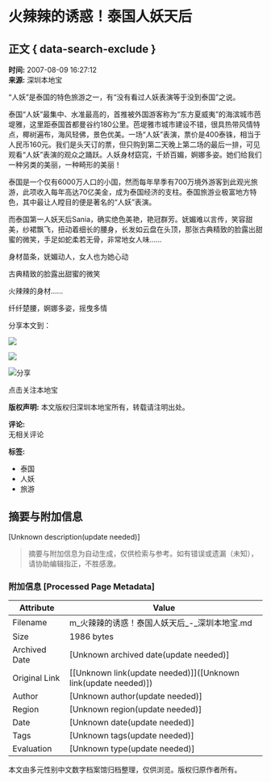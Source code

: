 # 火辣辣的诱惑！泰国人妖天后

## 正文 { data-search-exclude }


**时间:** 2007-08-09 16:27:12  
**来源:** 深圳本地宝

“人妖”是泰国的特色旅游之一，有“没有看过人妖表演等于没到泰国”之说。

泰国“人妖”最集中、水准最高的，首推被外国游客称为“东方夏威夷”的海滨城市芭堤雅，这里距泰国首都曼谷约180公里。芭堤雅市城市建设不错，很具热带风情特点，椰树遍布，海风轻佛，景色优美。一场“人妖”表演，票价是400泰铢，相当于人民币160元。我们是头天订的票，但只购到第二天晚上第二场的最后一排，可见观看“人妖”表演的观众之踊跃。人妖身材窈窕，千娇百媚，婀娜多姿。她们给我们一种另类的美丽，一种畸形的美丽！

泰国是一个仅有6000万人口的小国，然而每年旱季有700万境外游客到此观光旅游，此项收入每年高达70亿美金，成为泰国经济的支柱。泰国旅游业极富地方特色，其中最让人瞠目的便是著名的“人妖”表演。

而泰国第一人妖天后Sania，确实绝色美艳，艳冠群芳。妩媚难以言传，笑容甜美，纱裙飘飞，扭动着细长的腰身，长发如云盘在头顶，那张古典精致的脸露出甜蜜的微笑，手足如蛇柔若无骨，非常地女人味……

身材苗条，妩媚动人，女人也为她心动

古典精致的脸露出甜蜜的微笑

火辣辣的身材……

纤纤楚腰，婀娜多姿，摇曳多情

分享本文到：

![](//m.baidu.com/se/static/pmd/pmd/share/images/qzone.png)

![](//m.baidu.com/se/static/pmd/pmd/share/images/sinaweibo.png)

![分享](http://imgbdb3.bendibao.com/whbdb/20202/28/20200228094105_67638.png)

点击关注本地宝

**版权声明:** 本文版权归深圳本地宝所有，转载请注明出处。

**评论:**  
无相关评论

**标签:**
- 泰国
- 人妖
- 旅游
<!-- tcd_original_link https://m.bendibao.com/show30549.html -->


## 摘要与附加信息

<!-- tcd_abstract -->
[Unknown description(update needed)]
<!-- tcd_abstract_end -->

> 摘要与附加信息为自动生成，仅供检索与参考。如有错误或遗漏（未知），请协助编辑指正，不胜感激。

### 附加信息 [Processed Page Metadata]

| Attribute       | Value                                  |
|-----------------|----------------------------------------|
| Filename        | m_火辣辣的诱惑！泰国人妖天后_-_深圳本地宝.md                             |
| Size            | 1986 bytes                           |
| Archived Date   | [Unknown archived date(update needed)]                             |
| Original Link   | [[Unknown link(update needed)]]([Unknown link(update needed)])                       |
| Author          | [Unknown author(update needed)]                               |
| Region          | [Unknown region(update needed)]                               |
| Date            | [Unknown date(update needed)]                                 |
| Tags            | [Unknown tags(update needed)]                                 |
| Evaluation            | [Unknown type(update needed)]                                 |
<!-- tcd_table_end -->

本文由多元性别中文数字档案馆归档整理，仅供浏览。版权归原作者所有。
